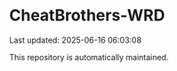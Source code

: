 # CheatBrothers-WRD

Last updated: 2025-06-16 06:03:08

This repository is automatically maintained.
